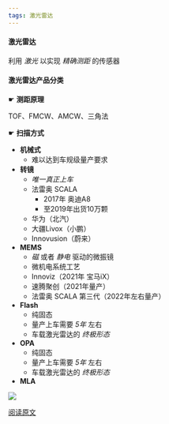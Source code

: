 ```yaml
---
tags: 激光雷达
---
```




#### 激光雷达

利用 *激光* 以实现 *精确测距* 的传感器

#### 激光雷达产品分类

☛ **测距原理**

TOF、FMCW、AMCW、三角法

☛ **扫描方式**

* **机械式**
  * 难以达到车规级量产要求
* **转镜**
  * *唯一真正上车*
  * 法雷奥 SCALA
    * 2017年 奥迪A8
    * 至2019年出货10万颗
  * 华为（北汽）
  * 大疆Livox（小鹏）
  * Innovusion（蔚来）
* **MEMS**
  * *磁* 或者 *静电* 驱动的微振镜
  * 微机电系统工艺
  * Innoviz（2021年 宝马iX）
  * 速腾聚创（2021年量产）
  * 法雷奥 SCALA 第三代（2022年左右量产）
* **Flash**
  * 纯固态
  * 量产上车需要 *5年* 左右
  * 车载激光雷达的 *终极形态*
* **OPA**
  * 纯固态
  * 量产上车需要 *5年* 左右
  * 车载激光雷达的 *终极形态*
* **MLA**

![](http://8.134.51.249/DailyRead/assets/images/0308-%E6%BF%80%E5%85%89%E9%9B%B7%E8%BE%BE.png)

[阅读原文](https://mp.weixin.qq.com/s/K3goY7jHZmvINtjC51wn5g)

